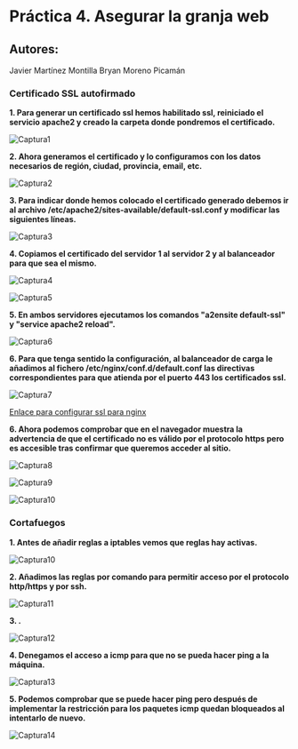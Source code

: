 # Práctica 4. Asegurar la granja web
## Autores:
Javier Martínez Montilla
Bryan Moreno Picamán

### Certificado SSL autofirmado
**1. Para generar un certificado ssl hemos habilitado ssl, reiniciado el servicio apache2 y creado la carpeta donde pondremos el certificado.**

![Captura1](./capturas/C01.png?raw=true)

**2. Ahora generamos el certificado y lo configuramos con los datos necesarios de región, ciudad, provincia, email, etc.**

![Captura2](./capturas/C02.png?raw=true)

**3. Para indicar donde hemos colocado el certificado generado debemos ir al archivo /etc/apache2/sites-available/default-ssl.conf y modificar las siguientes líneas.**

![Captura3](./capturas/C03.png?raw=true)

**4. Copiamos el certificado del servidor 1 al servidor 2 y al balanceador para que sea el mismo.**

![Captura4](./capturas/C04.png?raw=true)

![Captura5](./capturas/C05.png?raw=true)

**5. En ambos servidores ejecutamos los comandos "a2ensite default-ssl" y "service apache2 reload".**

![Captura6](./capturas/C07.png?raw=true)

**6. Para que tenga sentido la configuración, al balanceador de carga le añadimos al fichero /etc/nginx/conf.d/default.conf las directivas correspondientes para que atienda por el puerto 443 los certificados ssl.**

![Captura7](./capturas/C08.png?raw=true)

[Enlace para configurar ssl para nginx](https://www.digitalocean.com/community/tutorials/how-to-set-up-nginx-load-balancing-with-ssl-termination)

**6. Ahora podemos comprobar que en el navegador muestra la advertencia de que el certificado no es válido por el protocolo https pero es accesible tras confirmar que queremos acceder al sitio.**

![Captura8](./capturas/C09.png?raw=true)

![Captura9](./capturas/C10.png?raw=true)

![Captura10](./capturas/C11.png?raw=true)

### Cortafuegos

**1. Antes de añadir reglas a iptables vemos que reglas hay activas.**

![Captura10](./capturas/C21.png?raw=true)

**2. Añadimos las reglas por comando para permitir acceso por el protocolo http/https y por ssh.**

![Captura11](./capturas/C22.png?raw=true)

**3. .**

![Captura12](./capturas/C23.png?raw=true)

**4. Denegamos el acceso a icmp para que no se pueda hacer ping a la máquina.**

![Captura13](./capturas/C24.png?raw=true)

**5. Podemos comprobar que se puede hacer ping pero después de implementar la restricción para los paquetes icmp quedan bloqueados al intentarlo de nuevo.**

![Captura14](./capturas/C25.png?raw=true)

